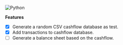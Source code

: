 ![Python](http://ForTheBadge.com/images/badges/made-with-python.svg)

**Features**
- [X] Generate a random CSV cashflow database as test.
- [X] Add transactions to cashflow database.
- [ ] Generate a balance sheet based on the cashflow.
